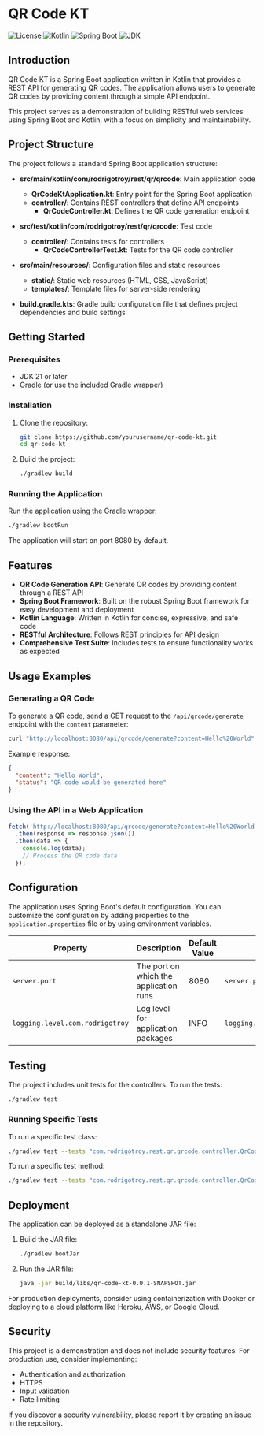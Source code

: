 # QR Code KT

[![License](https://img.shields.io/badge/License-MIT-blue.svg)](LICENSE)
[![Kotlin](https://img.shields.io/badge/Kotlin-1.9.25-blue.svg)](https://kotlinlang.org/)
[![Spring Boot](https://img.shields.io/badge/Spring%20Boot-3.5.0-brightgreen.svg)](https://spring.io/projects/spring-boot)
[![JDK](https://img.shields.io/badge/JDK-21-orange.svg)](https://www.oracle.com/java/technologies/javase-jdk21-downloads.html)

## Introduction

QR Code KT is a Spring Boot application written in Kotlin that provides a REST API for generating QR codes. The application allows users to generate QR codes by providing content through a simple API endpoint.

This project serves as a demonstration of building RESTful web services using Spring Boot and Kotlin, with a focus on simplicity and maintainability.

## Project Structure

The project follows a standard Spring Boot application structure:

* **src/main/kotlin/com/rodrigotroy/rest/qr/qrcode**: Main application code
  * **QrCodeKtApplication.kt**: Entry point for the Spring Boot application
  * **controller/**: Contains REST controllers that define API endpoints
    * **QrCodeController.kt**: Defines the QR code generation endpoint

* **src/test/kotlin/com/rodrigotroy/rest/qr/qrcode**: Test code
  * **controller/**: Contains tests for controllers
    * **QrCodeControllerTest.kt**: Tests for the QR code controller

* **src/main/resources/**: Configuration files and static resources
  * **static/**: Static web resources (HTML, CSS, JavaScript)
  * **templates/**: Template files for server-side rendering

* **build.gradle.kts**: Gradle build configuration file that defines project dependencies and build settings

## Getting Started

### Prerequisites

* JDK 21 or later
* Gradle (or use the included Gradle wrapper)

### Installation

1. Clone the repository:
   ```bash
   git clone https://github.com/yourusername/qr-code-kt.git
   cd qr-code-kt
   ```

2. Build the project:
   ```bash
   ./gradlew build
   ```

### Running the Application

Run the application using the Gradle wrapper:

```bash
./gradlew bootRun
```

The application will start on port 8080 by default.

## Features

* **QR Code Generation API**: Generate QR codes by providing content through a REST API
* **Spring Boot Framework**: Built on the robust Spring Boot framework for easy development and deployment
* **Kotlin Language**: Written in Kotlin for concise, expressive, and safe code
* **RESTful Architecture**: Follows REST principles for API design
* **Comprehensive Test Suite**: Includes tests to ensure functionality works as expected

## Usage Examples

### Generating a QR Code

To generate a QR code, send a GET request to the `/api/qrcode/generate` endpoint with the `content` parameter:

```bash
curl "http://localhost:8080/api/qrcode/generate?content=Hello%20World"
```

Example response:

```json
{
  "content": "Hello World",
  "status": "QR code would be generated here"
}
```

### Using the API in a Web Application

```javascript
fetch('http://localhost:8080/api/qrcode/generate?content=Hello%20World')
  .then(response => response.json())
  .then(data => {
    console.log(data);
    // Process the QR code data
  });
```

## Configuration

The application uses Spring Boot's default configuration. You can customize the configuration by adding properties to the `application.properties` file or by using environment variables.

| Property                        | Description                            | Default Value | Usage                                 |
|---------------------------------|----------------------------------------|---------------|---------------------------------------|
| `server.port`                   | The port on which the application runs | 8080          | `server.port=9090`                    |
| `logging.level.com.rodrigotroy` | Log level for application packages     | INFO          | `logging.level.com.rodrigotroy=DEBUG` |

## Testing

The project includes unit tests for the controllers. To run the tests:

```bash
./gradlew test
```

### Running Specific Tests

To run a specific test class:

```bash
./gradlew test --tests "com.rodrigotroy.rest.qr.qrcode.controller.QrCodeControllerTest"
```

To run a specific test method:

```bash
./gradlew test --tests "com.rodrigotroy.rest.qr.qrcode.controller.QrCodeControllerTest.should return QR code information when generate endpoint is called"
```

## Deployment

The application can be deployed as a standalone JAR file:

1. Build the JAR file:
   ```bash
   ./gradlew bootJar
   ```

2. Run the JAR file:
   ```bash
   java -jar build/libs/qr-code-kt-0.0.1-SNAPSHOT.jar
   ```

For production deployments, consider using containerization with Docker or deploying to a cloud platform like Heroku, AWS, or Google Cloud.

## Security

This project is a demonstration and does not include security features. For production use, consider implementing:

* Authentication and authorization
* HTTPS
* Input validation
* Rate limiting

If you discover a security vulnerability, please report it by creating an issue in the repository.
